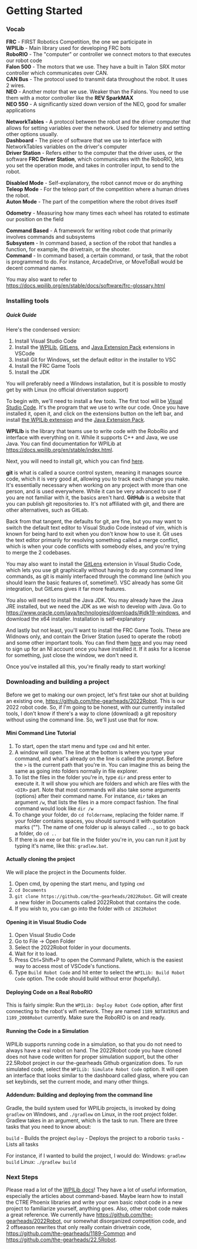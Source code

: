 # Getting Started

### Vocab
**FRC** - FIRST Robotics Competition, the one we participate in  
**WPILib** - Main library used for developing FRC bots  
**RoboRIO** - The "computer" or controller we connect motors to that executes our robot code  
**Falon 500** - The motors that we use. They have a built in Talon SRX motor controller which communicates over CAN.   
**CAN Bus** - The protocol used to transmit data throughout the robot. It uses 2 wires.  
**NEO** - Another motor that we use. Weaker than the Falons. You need to use them with a motor controller like the **REV SparkMAX**  
**NEO 550** - A significantly sized down version of the NEO, good for smaller applications  

**NetworkTables** - A protocol between the robot and the driver computer that allows for setting variables over the network. Used for telemetry and setting other options usually.  
**Dashboard** - The piece of software that we use to interface with NetworkTables variables on the driver's computer  
**Driver Station** - Refers either to the computer that the driver uses, or the software **FRC Driver Station**, which communicates with the RoboRIO, lets you set the operation mode, and takes in controller input, to send to the robot.  

**Disabled Mode** - Self-explanatory, the robot cannot move or do anything  
**Teleop Mode** - For the teleop part of the competition where a human drives the robot.  
**Auton Mode** - The part of the competition where the robot drives itself  

**Odometry** - Measuring how many times each wheel has rotated to estimate our position on the field  

**Command Based** - A framework for writing robot code that primarily involves commands and subsystems  
**Subsystem** - In command based, a section of the robot that handles a function, for example, the drivetrain, or the shooter.   
**Command** - In command based, a certain command, or task, that the robot is programmed to do. For instance, ArcadeDrive, or MoveToBall would be decent command names.  

You may also want to refer to https://docs.wpilib.org/en/stable/docs/software/frc-glossary.html

### Installing tools

##### Quick Guide
Here's the condensed version:
1. Install Visual Studio Code
2. Install the [WPILib](https://marketplace.visualstudio.com/items?itemName=wpilibsuite.vscode-wpilib), [GitLens](https://marketplace.visualstudio.com/items?itemName=eamodio.gitlens), and [Java Extension Pack](https://marketplace.visualstudio.com/items?itemName=vscjava.vscode-java-pack) extensions in VSCode
3. Install Git for Windows, set the default editor in the installer to VSC
4. Install the FRC Game Tools
5. Install the JDK

You will preferably need a Windows installation, but it is possible to mostly get by with Linux (no official driverstation support)

To begin with, we'll need to install a few tools. The first tool will be [Visual Studio Code](https://code.visualstudio.com/). It's the program that we use to write our code. Once you have installed it, open it, and click on the extensions button on the left bar, and install [the WPILib extension](https://marketplace.visualstudio.com/items?itemName=wpilibsuite.vscode-wpilib) and the [Java Extension Pack](https://marketplace.visualstudio.com/items?itemName=vscjava.vscode-java-pack). 

**WPILIb** is the library that teams use to write code with the RoboRio and interface with everything on it. While it supports C++ and Java, we use Java.  You can find documentation for WPILib at https://docs.wpilib.org/en/stable/index.html. 

Next, you will need to install git, which you can find [here](https://git-scm.com/download/win).

**git** is what is called a source control system, meaning it manages source code, which it is very good at, allowing you to track each change you make. It's essentially necessary when working on any project with more than one person, and is used everywhere. While it can be very advanced to use if you are not familiar with it, the basics aren't hard. **GitHub** is a website that you can publish git repositories to. It's not affiliated with git, and there are other alternatives, such as GitLab. 

Back from that tangent, the defaults for git, are fine, but you may want to switch the default text editor to Visual Studio Code instead of vim, which is known for being hard to exit when you don't know how to use it. Git uses the text editor primarily for resolving something called a merge conflict, which is when your code conflicts with somebody elses, and you're trying to merge the 2 codebases. 

You may also want to install the [GitLens](https://marketplace.visualstudio.com/items?itemName=eamodio.gitlens) extension in Visual Studio Code, which lets you use git graphically without having to do any command line commands, as git is mainly interfaced through the command line (which you should learn the basic features of, sometime!). VSC already has some Git integration, but GitLens gives it far more features. 

You also will need to install the Java JDK. You may already have the Java JRE installed, but we need the JDK as we wish to develop with Java. Go to https://www.oracle.com/java/technologies/downloads/#jdk19-windows, and download the x64 installer. Installation is self-explanatory

And lastly but not least, you'll want to install the FRC Game Tools. These are Widnows only, and contain the Driver Station (used to operate the robot) and some other important tools. You can find them [here](https://www.ni.com/en-us/support/downloads/drivers/download.frc-game-tools.html) and you may need to sign up for an NI account once you have installed it. If it asks for a license for something, just close the window, we don't need it. 

Once you've installed all this, you're finally ready to start working!

### Downloading and building a project

Before we get to making our own project, let's first take our shot at building an existing one, https://github.com/the-gearheads/2022Robot. This is our 2022 robot code. So, if I'm going to be honest, with our currently installed tools, I don't know if there's a way to clone (download) a git repository without using the command line. So, we'll just use that for now. 

#### Mini Command Line Tutorial
1. To start, open the start menu and type `cmd` and hit enter.
2. A window will open. The line at the bottom is where you type your command, and what's already on the line is called the prompt. Before the `>` is the current path that you're in. You can imagine this as being the same as going into folders normally in file explorer. 
3. To list the files in the folder you're in, type `dir` and press enter to execute it. It will show you which are folders and which are files with the `<DIR>` part. Note that most commands will also take some arguments (options) after their command name. For instance, `dir` takes an argument `/w`, that lists the files in a more compact fashion. The final command would look like `dir /w`
4. To change your folder, do `cd foldername`, replacing the folder name. If your folder contains spaces, you should surround it with quotation marks (""). The name of one folder up is always called `..`, so to go back a folder, do `cd ..`
5. If there is an exe or bat file in the folder you're in, you can run it just by typing it's name, like this: `gradlew.bat`. 

#### Actually cloning the project
We will place the project in the Documents folder. 
1. Open cmd, by opening the start menu, and typing `cmd`
2. `cd Documents`
3. `git clone https://github.com/the-gearheads/2022Robot`. Git will create a new folder in Documents called 2022Robot that contains the code.
4. If you wish to, you can go into the folder with `cd 2022Robot`

#### Opening it in Visual Studio Code
1. Open Visual Studio Code
2. Go to File -> Open Folder
3. Select the 2022Robot folder in your documents. 
4. Wait for it to load. 
5. Press Ctrl+Shift+P to open the Command Pallete, which is the easiest way to access most of VSCode's functions. 
6. Type `Build Robot Code` and hit enter to select the `WPILib: Build Robot Code` option. The code should build without error (hopefully). 

#### Deploying Code on a Real RoboRIO
This is fairly simple: Run the `WPILib: Deploy Robot Code` option, after first connecting to the robot's wifi network. They are named `1189_NOTAVIRUS` and `1189_2008Robot` currently. Make sure the RoboRIO is on and ready. 

#### Running the Code in a Simulation
WPILib supports running code in a simulation, so that you do not need to always have a real robot on hand. The 2022Robot code you have cloned does not have code written for proper simulation support, but the other 22.5Robot project in our the-gearheads Github organization does. To run simulated code, select the `WPILib: Simulate Robot Code` option. It will open an interface that looks similar to the dashboard called glass, where you can set keybinds, set the current mode, and many other things. 

#### Addendum:  Building and deploying from the command line
Gradle, the build system used for WPILib projects, is invoked by doing `gradlew` on Windows, and `./gradlew` on Linux, in the root project folder. Gradlew takes in an argument, which is the task to run. There are three tasks that you need to know about:

`build` - Builds the project
`deploy` - Deploys the project to a roborio
`tasks` - Lists all tasks

For instance, if I wanted to build the project, I would do:
Windows: `gradlew build`
Linux: `./gradlew build`

### Next Steps
Please read a lot of the [WPILib docs](https://docs.wpilib.org/en/stable/index.html)! They have a lot of useful information, especially the articles about command-based. Maybe learn how to install the CTRE Phoenix libraries and write your own basic robot code in a new project to familiarize yourself, anything goes. Also, other robot code makes a great reference. We currently have https://github.com/the-gearheads/2022Robot, our somewhat disorganized competition code, and 2 offseason rewrites that only really contain drivetrain code, https://github.com/the-gearheads/1189-Common and https://github.com/the-gearheads/22.5Robot. 
